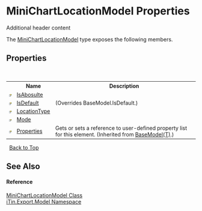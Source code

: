# MiniChartLocationModel Properties
Additional header content 

The <a href="T_iTin_Export_Model_MiniChartLocationModel">MiniChartLocationModel</a> type exposes the following members.


## Properties
&nbsp;<table><tr><th></th><th>Name</th><th>Description</th></tr><tr><td>![Public property](media/pubproperty.gif "Public property")</td><td><a href="P_iTin_Export_Model_MiniChartLocationModel_IsAbosulte">IsAbosulte</a></td><td /></tr><tr><td>![Public property](media/pubproperty.gif "Public property")</td><td><a href="P_iTin_Export_Model_MiniChartLocationModel_IsDefault">IsDefault</a></td><td> (Overrides BaseModel.IsDefault.)</td></tr><tr><td>![Public property](media/pubproperty.gif "Public property")</td><td><a href="P_iTin_Export_Model_MiniChartLocationModel_LocationType">LocationType</a></td><td /></tr><tr><td>![Public property](media/pubproperty.gif "Public property")</td><td><a href="P_iTin_Export_Model_MiniChartLocationModel_Mode">Mode</a></td><td /></tr><tr><td>![Public property](media/pubproperty.gif "Public property")</td><td><a href="P_iTin_Export_Model_BaseModel_1_Properties">Properties</a></td><td>
Gets or sets a reference to user-defined property list for this element.
 (Inherited from <a href="T_iTin_Export_Model_BaseModel_1">BaseModel(T)</a>.)</td></tr></table>&nbsp;
<a href="#minichartlocationmodel-properties">Back to Top</a>

## See Also


#### Reference
<a href="T_iTin_Export_Model_MiniChartLocationModel">MiniChartLocationModel Class</a><br /><a href="N_iTin_Export_Model">iTin.Export.Model Namespace</a><br />